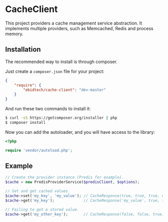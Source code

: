 # CacheClient

This project providers a cache management service abstraction. It implements multiple providers, such as Memcached, Redis and process memory.

## Installation

The recommended way to install is through composer.

Just create a `composer.json` file for your project:

``` json
{
    "require": {
        "ebidtech/cache-client": "dev-master"
    }
}
```

And run these two commands to install it:

```bash
$ curl -sS https://getcomposer.org/installer | php
$ composer install
```

Now you can add the autoloader, and you will have access to the library:

```php
<?php

require 'vendor/autoload.php';
```

## Example

```php
// Create the provider instance (Predis for example).
$cache = new PredisProviderService($predisClient, $options);

// Set and get cached values.
$cache->set('my_key', 'my_value'); // CacheResponse(true, true, true, null)
$cache->get('my_key');             // CacheResponse('my_value', true, true, null);

// Failing to get a stored value.
$cache->get('my_other_key');       // CacheResponse(false, false, true, 'Resource not found.');
```

